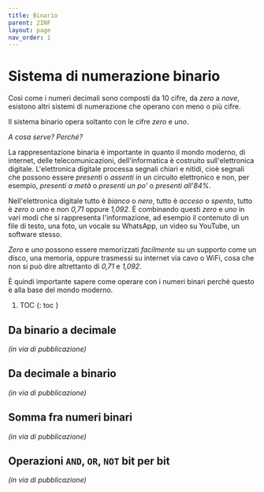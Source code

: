 ```yaml
---
title: Binario
parent: 2INF
layout: page
nav_order: 1
---
```


# Sistema di numerazione binario

Così come i numeri decimali sono composti da 10 cifre, da _zero_ a _nove_,
esistono altri sistemi di numerazione che operano con meno o più cifre.

Il sistema binario opera soltanto con le cifre _zero_ e _uno_.

_A cosa serve? Perché?_

La rappresentazione binaria è importante in quanto il mondo moderno, di internet,
delle telecomunicazioni, dell'informatica è costruito sull'elettronica digitale.
L'elettronica digitale processa segnali chiari e nitidi, cioè segnali
che possono essere _presenti_ o _assenti_ in un circuito elettronico e non,
per esempio, _presenti a metà_ o _presenti un po'_ o _presenti all'84%_.

Nell'elettronica digitale tutto è _bianco_ o _nero_, tutto è _acceso_
o _spento_, tutto è _zero_ o _uno_ e non _0,71_ oppure _1,092_.
È combinando questi _zero_ e _uno_ in vari modi che si rappresenta
l'informazione, ad esempio il contenuto di un file di testo, una foto,
un vocale su WhatsApp, un video su YouTube, un software stesso.

_Zero_ e _uno_ possono essere memorizzati _facilmente_ su un supporto
come un disco, una memoria, oppure trasmessi su internet via cavo o WiFi,
cosa che non si può dire altrettanto di _0,71_ e _1,092_.

È quindi importante sapere come operare con i numeri binari
perché questo è alla base del mondo moderno.

1. TOC
{: toc }

## Da binario a decimale
_(in via di pubblicazione)_

## Da decimale a binario
_(in via di pubblicazione)_

## Somma fra numeri binari
_(in via di pubblicazione)_

## Operazioni `AND`, `OR`, `NOT` bit per bit
_(in via di pubblicazione)_